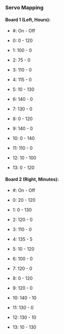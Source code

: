 ### Servo Mapping

#### Board 1 (Left, Hours):

- #: On - Off
- 0: 0 - 120
- 1: 100 - 0
- 2: 75 - 0
- 3: 110 - 0
- 4: 115 - 0
- 5: 10 - 130
- 6: 140 - 0

- 7: 130 - 0
- 8: 0 - 120
- 9: 140 - 0
- 10: 0 - 140
- 11: 110 - 0
- 12: 10 - 100
- 13: 0 - 120


#### Board 2 (Right, Minutes):

- #: On - Off
- 0: 20 - 120
- 1: 0 - 130
- 2: 120 - 0
- 3: 110 - 0
- 4: 135 - 5
- 5: 10 - 120
- 6: 100 - 0

- 7: 120 - 0
- 8: 0 - 120
- 9: 120 - 0
- 10: 140 - 10
- 11: 130 - 0
- 12: 130 - 10
- 13: 10 - 130